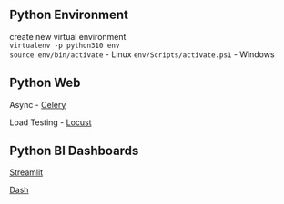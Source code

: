 ## Python Environment

create new virtual environment \
`virtualenv -p python310 env` \
`source env/bin/activate` - Linux
`env/Scripts/activate.ps1` - Windows

## Python Web

Async - [Celery](https://github.com/celery/celery)

Load Testing - [Locust](https://github.com/locustio/locust)

## Python BI Dashboards

[Streamlit](https://streamlit.io/)

[Dash](https://dash.plotly.com/)
